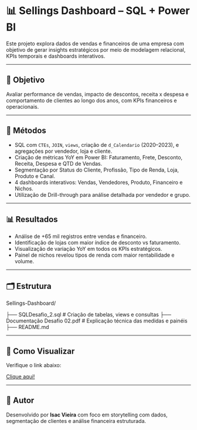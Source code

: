 # 📊 Sellings Dashboard – SQL + Power BI

Este projeto explora dados de vendas e financeiros de uma empresa com objetivo de gerar insights estratégicos por meio de modelagem relacional, KPIs temporais e dashboards interativos.

---

## 🎯 Objetivo

Avaliar performance de vendas, impacto de descontos, receita x despesa e comportamento de clientes ao longo dos anos, com KPIs financeiros e operacionais.

---

## 🧪 Métodos

- SQL com `CTEs`, `JOIN`, `views`, criação de `d_Calendario` (2020–2023), e agregações por vendedor, loja e cliente.
- Criação de métricas YoY em Power BI: Faturamento, Frete, Desconto, Receita, Despesa e QTD de Vendas.
- Segmentação por Status do Cliente, Profissão, Tipo de Renda, Loja, Produto e Canal.
- 4 dashboards interativos: Vendas, Vendedores, Produto, Financeiro e Nichos.
- Utilização de Drill-through para análise detalhada por vendedor e grupo.

---

## 📊 Resultados

- Análise de +65 mil registros entre vendas e financeiro.
- Identificação de lojas com maior índice de desconto vs faturamento.
- Visualização de variação YoY em todos os KPIs estratégicos.
- Painel de nichos revelou tipos de renda com maior rentabilidade e volume.

---

## 🗂️ Estrutura

Sellings-Dashboard/

├── SQLDesafio_2.sql # Criação de tabelas, views e consultas
├── Documentação Desafio 02.pdf # Explicação técnica das medidas e painéis
├── README.md


---

## 🚀 Como Visualizar

Verifique o link abaixo:

[Clique aqui!](https://app.powerbi.com/view?r=eyJrIjoiMWQ4NmQyNTItMGJiNi00NDM4LWJmODctMjQ3YTE4Yzk5MDQyIiwidCI6IjE2OGQ0MTM3LWQ2ZjYtNDVmOC1hYWE3LWQxYTcwMjMzMDk1ZSIsImMiOjR9)

---

## 👤 Autor

Desenvolvido por **Isac Vieira** com foco em storytelling com dados, segmentação de clientes e análise financeira estruturada.

